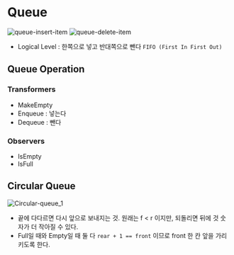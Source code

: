 # Queue
![queue-insert-item](https://user-images.githubusercontent.com/64299475/138326422-67ac4373-363c-404e-bfcf-46786074f0dc.gif)
![queue-delete-item](https://user-images.githubusercontent.com/64299475/138326413-babe1a15-bcca-405f-b9dc-4d178835bc71.gif)

* Logical Level :  한쪽으로 넣고 반대쪽으로 뺀다  `FIFO (First In First Out)`

## Queue Operation
### Transformers
* MakeEmpty
* Enqueue : 넣는다
* Dequeue : 뺀다
### Observers
* IsEmpty
* IsFull

## Circular Queue
![Circular-queue_1](https://user-images.githubusercontent.com/64299475/138327979-02899149-fac0-4bcf-a5b0-40567f143736.png)

* 끝에 다다르면 다시 앞으로 보내지는 것. 원래는 f < r 이지만, 되돌리면 뒤에 것 숫자가 더 작아질 수 있다.
* 	Full일 때와 Empty일 때 둘 다 `rear + 1 == front` 이므로 front 한 칸 앞을 가리키도록 한다.

